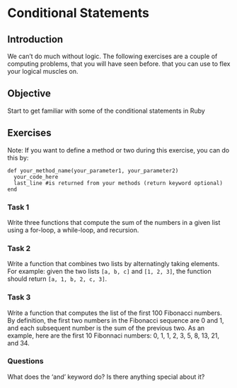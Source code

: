 # Conditional Statements


## Introduction

We can’t do much without logic. The following exercises are a couple of computing problems, that you will have seen before. that you can use to flex your logical muscles on.


## Objective

Start to get familiar with some of the conditional statements in Ruby


## Exercises

Note: If you want to define a method or two during this exercise, you can do this by:

```
def your_method_name(your_parameter1, your_parameter2)
  your_code_here
  last_line #is returned from your methods (return keyword optional)
end
```


### Task 1

Write three functions that compute the sum of the numbers in a given list using a for-loop, a while-loop, and recursion.


### Task 2

Write a function that combines two lists by alternatingly taking elements. For example: given the two lists `[a, b, c]` and `[1, 2, 3]`, the function should return `[a, 1, b, 2, c, 3]`.


### Task 3

Write a function that computes the list of the first 100 Fibonacci numbers. By definition, the first two numbers in the Fibonacci sequence are 0 and 1, and each subsequent number is the sum of the previous two. As an example, here are the first 10 Fibonnaci numbers: 0, 1, 1, 2, 3, 5, 8, 13, 21, and 34.


### Questions

What does the ‘and’ keyword do? Is there anything special about it?
